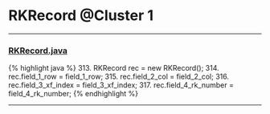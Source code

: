 # RKRecord @Cluster 1

***

### [RKRecord.java](https://searchcode.com/codesearch/view/15642451/)
{% highlight java %}
313. RKRecord rec = new RKRecord();
314. rec.field_1_row = field_1_row;
315. rec.field_2_col = field_2_col;
316. rec.field_3_xf_index = field_3_xf_index;
317. rec.field_4_rk_number = field_4_rk_number;
{% endhighlight %}

***

